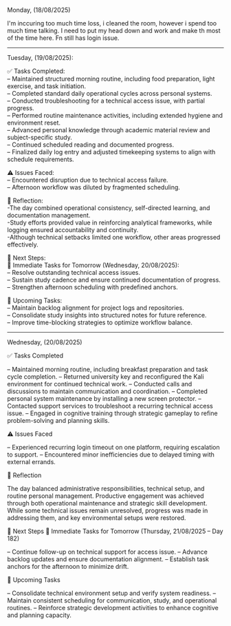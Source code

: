 Monday, (18/08/2025)

I'm inccuring too much time loss, i cleaned the room, however i spend too much time talking.
 I need to put my head down and work and make th most of the time here. Fn still has login issue.

----------------------------------------------------------------------------------------------------------------------------------------------------------------------------------
Tuesday, (19/08/2025):  

✅ Tasks Completed:  
– Maintained structured morning routine, including food preparation, light exercise, and task initiation.  
– Completed standard daily operational cycles across personal systems.  
– Conducted troubleshooting for a technical access issue, with partial progress.  
– Performed routine maintenance activities, including extended hygiene and environment reset.  
– Advanced personal knowledge through academic material review and subject-specific study.  
– Continued scheduled reading and documented progress.  
– Finalized daily log entry and adjusted timekeeping systems to align with schedule requirements.  

⚠️ Issues Faced:  
– Encountered disruption due to technical access failure.  
– Afternoon workflow was diluted by fragmented scheduling.  

📝 Reflection:  
-The day combined operational consistency, self-directed learning, and documentation management.  
-Study efforts provided value in reinforcing analytical frameworks, while logging ensured accountability and continuity.  
-Although technical setbacks limited one workflow, other areas progressed effectively.  

📌 Next Steps:  
🔔 Immediate Tasks for Tomorrow (Wednesday, 20/08/2025):  
– Resolve outstanding technical access issues.  
– Sustain study cadence and ensure continued documentation of progress.  
– Strengthen afternoon scheduling with predefined anchors.  

📅 Upcoming Tasks:  
– Maintain backlog alignment for project logs and repositories.  
– Consolidate study insights into structured notes for future reference.  
– Improve time-blocking strategies to optimize workflow balance.  

----------------------------------------------------------------------------------------------------------------------------------------------------------------------------------
Wednesday, (20/08/2025)

✅ Tasks Completed

– Maintained morning routine, including breakfast preparation and task cycle completion.
– Returned university key and reconfigured the Kali environment for continued technical work.
– Conducted calls and discussions to maintain communication and coordination.
– Completed personal system maintenance by installing a new screen protector.
– Contacted support services to troubleshoot a recurring technical access issue.
– Engaged in cognitive training through strategic gameplay to refine problem-solving and planning skills.

⚠️ Issues Faced

– Experienced recurring login timeout on one platform, requiring escalation to support.
– Encountered minor inefficiencies due to delayed timing with external errands.

📝 Reflection

The day balanced administrative responsibilities, technical setup, and routine personal management. Productive engagement was achieved through both operational maintenance and strategic skill development. While some technical issues remain unresolved, progress was made in addressing them, and key environmental setups were restored.

📌 Next Steps
🔔 Immediate Tasks for Tomorrow (Thursday, 21/08/2025 – Day 182)

– Continue follow-up on technical support for access issue.
– Advance backlog updates and ensure documentation alignment.
– Establish task anchors for the afternoon to minimize drift.

📅 Upcoming Tasks

– Consolidate technical environment setup and verify system readiness.
– Maintain consistent scheduling for communication, study, and operational routines.
– Reinforce strategic development activities to enhance cognitive and planning capacity.
